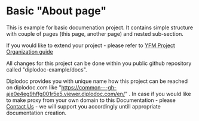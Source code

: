 # Basic "About page" 

This is example for basic documenation project.
It contains simple structure with couple of pages (this page, another page) and nested sub-section. 

If you would like to extend your project - please refer to [YFM Project Organization guide](https://diplodoc.com/docs/en/project/)

All changes for this project can be done within you public github repository called "diplodoc-example/docs". 

Diplodoc provides you with unique name how this project can be reached on diplodoc.com like 
"https://common---gh-aje0e4eg9hffg001r5e5.viewer.diplodoc.com/en/" . In case if you would like to make proxy from your own domain to this Documentation - please [Contact Us](https://diplodoc.com/#contact) - we will support you accordingly untill appropriate documentation creation. 

